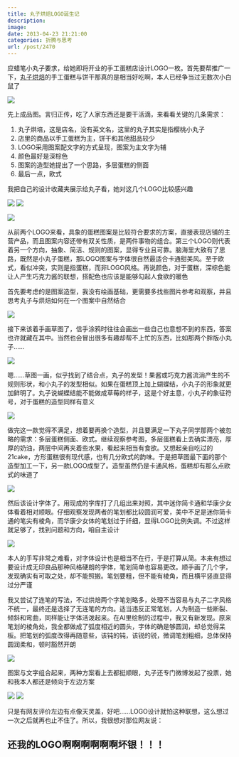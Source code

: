 ```yaml
---
title: 丸子烘焙LOGO诞生记
description: 
image: 
date: 2013-04-23 21:21:00
categories: 折腾与思考
url: /post/2470
---
```


应蜡笔小丸子要求，给她即将开业的手工蛋糕店设计LOGO一枚。首先要帮推广一下，[丸子烘焙](http://shop63958548.taobao.com/?spm=0.0.0.0.ZO8zQN "丸子烘焙")的手工蛋糕与饼干那真的是相当好吃啊，本人已经争当过无数次小白鼠了

![](https://storageapi.fleek.co/0a3a8890-e65e-47ce-93d7-0442b9209d38-bucket/blog/posts/2013-04/04-23/1.jpg)

先上成品图。言归正传，吃了人家东西还是要干活滴，来看看关键的几条需求：

1. 丸子烘培，这是店名，没有英文名，这里的丸子其实是指樱桃小丸子
2. 店里的商品以手工蛋糕为主，饼干和其他甜品较少
3. LOGO采用图案配文字的方式呈现，图案为主文字为辅
4. 颜色最好是深棕色
5. 图案的造型她提出了一个思路，多层蛋糕的侧面
6. 最后一点，欧式

我把自己的设计收藏夹展示给丸子看，她对这几个LOGO比较感兴趣

![](https://storageapi.fleek.co/0a3a8890-e65e-47ce-93d7-0442b9209d38-bucket/blog/posts/2013-04/04-23/2.jpg) ![](https://storageapi.fleek.co/0a3a8890-e65e-47ce-93d7-0442b9209d38-bucket/blog/posts/2013-04/04-23/3.jpg)

![](https://storageapi.fleek.co/0a3a8890-e65e-47ce-93d7-0442b9209d38-bucket/blog/posts/2013-04/04-23/4.jpg)

从前两个LOGO来看，具象的蛋糕图案是比较符合要求的方案，直接表现店铺的主营产品，而且图案内容还带有双关性质，是两件事物的组合。第三个LOGO则代表着另一个方向，抽象、简洁、规则的图案，显得专业且可靠。脑海里大致有了思路，既然是小丸子蛋糕，那LOGO图案与字体很自然最适合卡通甜美风。至于欧式，看似冲突，实则是指蛋糕，而非LOGO风格。再说颜色，对于蛋糕，深棕色能让人产生巧克力酱的联想，搭配色也应该是能够勾起人食欲的暖色

首先要考虑的是图案造型，我没有绘画基础，更需要多找些图片参考和观察，并且思考丸子与烘焙如何在一个图案中自然结合

![](https://storageapi.fleek.co/0a3a8890-e65e-47ce-93d7-0442b9209d38-bucket/blog/posts/2013-04/04-23/5.jpg)

接下来该着手画草图了，信手涂鸦时往往会画出一些自己也意想不到的东西，答案也许就藏在其中。当然也会冒出很多有趣却帮不上忙的东西，比如那两个胖版小丸子……

![](https://storageapi.fleek.co/0a3a8890-e65e-47ce-93d7-0442b9209d38-bucket/blog/posts/2013-04/04-23/6.jpg)

嗯……草图一画，似乎找到了结合点，丸子的发型！果酱或巧克力酱流淌产生的不规则形状，和小丸子的发型相似。如果在蛋糕顶上加上蝴蝶结，小丸子的形象就更加鲜明了。丸子说蝴蝶结能不能做成草莓的样子，这是个好主意，小丸子的象征符号，对于蛋糕的造型同样有意义

![](https://storageapi.fleek.co/0a3a8890-e65e-47ce-93d7-0442b9209d38-bucket/blog/posts/2013-04/04-23/7.jpg)

做完这一款觉得不满足，想着要再换个造型，并且要满足一下丸子同学那两个被忽略的需求：多层蛋糕侧面、欧式。继续观察参考图，多层蛋糕看上去确实漂亮，厚厚的奶油，两层中间再夹着些水果，看起来相当有食欲。又想起亲自吃过的21cake，方形蛋糕很有现代感，也有几分欧式的韵味。于是把草图最下面的那个造型加工一下，另一款LOGO成型了。造型虽然仍是卡通风格，蛋糕却有那么点欧式的味道了

![](https://storageapi.fleek.co/0a3a8890-e65e-47ce-93d7-0442b9209d38-bucket/blog/posts/2013-04/04-23/8.jpg)

然后该设计字体了。用现成的字库打了几组出来对照，其中迷你简卡通和华康少女体看着相对顺眼。仔细观察发现两者的笔划都比较圆润可爱，美中不足是迷你简卡通的笔尖有棱角，而华康少女体的笔划过于纤细，显得LOGO比例失调。不过这样就足够了，找到问题和方向，咱自主设计

![](https://storageapi.fleek.co/0a3a8890-e65e-47ce-93d7-0442b9209d38-bucket/blog/posts/2013-04/04-23/9.jpg)

本人的手写非常之难看，对字体设计也是相当不在行，于是打算从简。本来有想过要设计成无印良品那种风格硬朗的字体，笔划简单也容易更改。顺手画了几个字，发现确实有可取之处，却不能照搬。笔划要粗，但不能有棱角，而且横平竖直显得过分严谨

我又尝试了连笔的写法，不过烘焙两个字笔划略多，处理不当容易与丸子二字风格不统一，最终还是选择了无连笔的方向。适当违反正常笔划，人为制造一些断裂、倾斜和弯曲，同样能让字体活泼起来。在AI里绘制的过程中，我又有新发现。原来笔划的棱角处，我全都做成了弧度相近的圆头，字体的确是够圆润，却总觉得呆板。把笔划的弧度改得再随意些，该钝的钝，该锐的锐，微调笔划粗细，总体保持圆润柔和，顿时豁然开朗

![](https://storageapi.fleek.co/0a3a8890-e65e-47ce-93d7-0442b9209d38-bucket/blog/posts/2013-04/04-23/10.jpg)

图案与文字组合起来，两种方案看上去都挺顺眼，丸子还专门微博发起了投票，她和我本人都还是倾向于左边方案

![](https://storageapi.fleek.co/0a3a8890-e65e-47ce-93d7-0442b9209d38-bucket/blog/posts/2013-04/04-23/11.jpg) ![](https://storageapi.fleek.co/0a3a8890-e65e-47ce-93d7-0442b9209d38-bucket/blog/posts/2013-04/04-23/12.jpg)

只是有网友评价左边有点像天灵盖，好吧……LOGO设计就怕这种联想，这么想过一次之后就再也止不住了。所以，我很想对那位网友说：

## 还我的LOGO啊啊啊啊啊啊坏银！！！